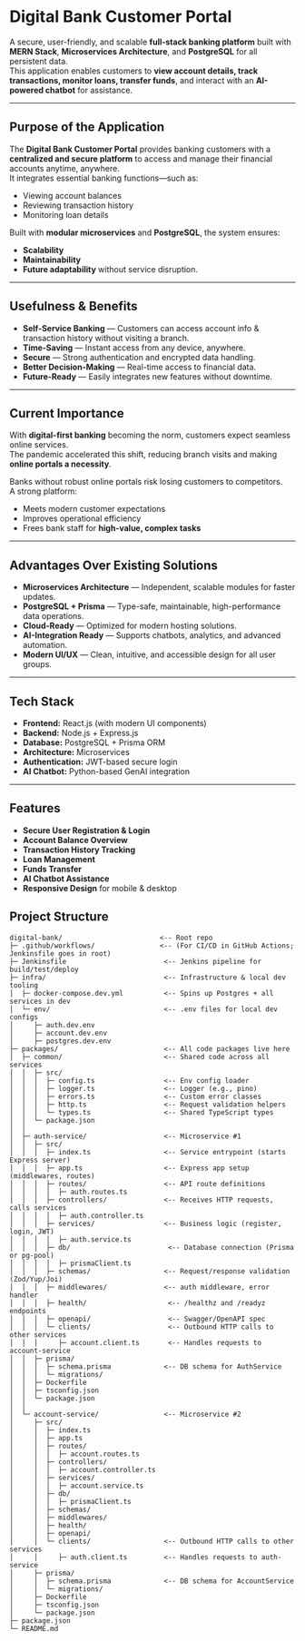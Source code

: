 # Digital Bank Customer Portal

A secure, user-friendly, and scalable **full-stack banking platform** built with **MERN Stack**, **Microservices Architecture**, and **PostgreSQL** for all persistent data.  
This application enables customers to **view account details, track transactions, monitor loans, transfer funds**, and interact with an **AI-powered chatbot** for assistance.

---

## Purpose of the Application
The **Digital Bank Customer Portal** provides banking customers with a **centralized and secure platform** to access and manage their financial accounts anytime, anywhere.  
It integrates essential banking functions—such as:
- Viewing account balances
- Reviewing transaction history
- Monitoring loan details

Built with **modular microservices** and **PostgreSQL**, the system ensures:
- **Scalability**
- **Maintainability**
- **Future adaptability** without service disruption.

---

## Usefulness & Benefits
- **Self-Service Banking** — Customers can access account info & transaction history without visiting a branch.  
- **Time-Saving** — Instant access from any device, anywhere.  
- **Secure** — Strong authentication and encrypted data handling.  
- **Better Decision-Making** — Real-time access to financial data.  
- **Future-Ready** — Easily integrates new features without downtime.  

---

## Current Importance
With **digital-first banking** becoming the norm, customers expect seamless online services.  
The pandemic accelerated this shift, reducing branch visits and making **online portals a necessity**.

Banks without robust online portals risk losing customers to competitors.  
A strong platform:
- Meets modern customer expectations
- Improves operational efficiency
- Frees bank staff for **high-value, complex tasks**

---

## Advantages Over Existing Solutions
- **Microservices Architecture** — Independent, scalable modules for faster updates.  
- **PostgreSQL + Prisma** — Type-safe, maintainable, high-performance data operations.  
- **Cloud-Ready** — Optimized for modern hosting solutions.  
- **AI-Integration Ready** — Supports chatbots, analytics, and advanced automation.  
- **Modern UI/UX** — Clean, intuitive, and accessible design for all user groups.  

---

## Tech Stack
- **Frontend:** React.js (with modern UI components)
- **Backend:** Node.js + Express.js
- **Database:** PostgreSQL + Prisma ORM
- **Architecture:** Microservices
- **Authentication:** JWT-based secure login
- **AI Chatbot:** Python-based GenAI integration

---

## Features
- **Secure User Registration & Login**
- **Account Balance Overview**
- **Transaction History Tracking**
- **Loan Management**
- **Funds Transfer**
- **AI Chatbot Assistance**
- **Responsive Design** for mobile & desktop

## Project Structure

```plaintext
digital-bank/                        <-- Root repo
├─ .github/workflows/                <-- (For CI/CD in GitHub Actions; Jenkinsfile goes in root)
├─ Jenkinsfile                        <-- Jenkins pipeline for build/test/deploy
├─ infra/                             <-- Infrastructure & local dev tooling
│  ├─ docker-compose.dev.yml          <-- Spins up Postgres + all services in dev
│  └─ env/                            <-- .env files for local dev configs
│     ├─ auth.dev.env
│     ├─ account.dev.env
│     ├─ postgres.dev.env
├─ packages/                          <-- All code packages live here
│  ├─ common/                         <-- Shared code across all services
│  │  ├─ src/
│  │  │  ├─ config.ts                 <-- Env config loader
│  │  │  ├─ logger.ts                 <-- Logger (e.g., pino)
│  │  │  ├─ errors.ts                 <-- Custom error classes
│  │  │  ├─ http.ts                   <-- Request validation helpers
│  │  │  └─ types.ts                  <-- Shared TypeScript types
│  │  └─ package.json
│  │
│  ├─ auth-service/                   <-- Microservice #1
│  │  ├─ src/
│  │  │  ├─ index.ts                  <-- Service entrypoint (starts Express server)
│  │  │  ├─ app.ts                    <-- Express app setup (middlewares, routes)
│  │  │  ├─ routes/                   <-- API route definitions
│  │  │  │  ├─ auth.routes.ts
│  │  │  ├─ controllers/              <-- Receives HTTP requests, calls services
│  │  │  │  ├─ auth.controller.ts
│  │  │  ├─ services/                 <-- Business logic (register, login, JWT)
│  │  │  │  ├─ auth.service.ts
│  │  │  ├─ db/                        <-- Database connection (Prisma or pg-pool)
│  │  │  │  ├─ prismaClient.ts
│  │  │  ├─ schemas/                  <-- Request/response validation (Zod/Yup/Joi)
│  │  │  ├─ middlewares/              <-- auth middleware, error handler
│  │  │  ├─ health/                    <-- /healthz and /readyz endpoints
│  │  │  ├─ openapi/                   <-- Swagger/OpenAPI spec
│  │  │  └─ clients/                   <-- Outbound HTTP calls to other services
│  │  │     ├─ account.client.ts       <-- Handles requests to account-service
│  │  ├─ prisma/
│  │  │  ├─ schema.prisma             <-- DB schema for AuthService
│  │  │  └─ migrations/
│  │  ├─ Dockerfile
│  │  ├─ tsconfig.json
│  │  └─ package.json
│  │
│  └─ account-service/                <-- Microservice #2
│     ├─ src/
│     │  ├─ index.ts
│     │  ├─ app.ts
│     │  ├─ routes/
│     │  │  ├─ account.routes.ts
│     │  ├─ controllers/
│     │  │  ├─ account.controller.ts
│     │  ├─ services/
│     │  │  ├─ account.service.ts
│     │  ├─ db/
│     │  │  ├─ prismaClient.ts
│     │  ├─ schemas/
│     │  ├─ middlewares/
│     │  ├─ health/
│     │  ├─ openapi/
│     │  └─ clients/                  <-- Outbound HTTP calls to other services
│     │     ├─ auth.client.ts         <-- Handles requests to auth-service
│     ├─ prisma/
│     │  ├─ schema.prisma             <-- DB schema for AccountService
│     │  └─ migrations/
│     ├─ Dockerfile
│     ├─ tsconfig.json
│     └─ package.json
├─ package.json
└─ README.md

